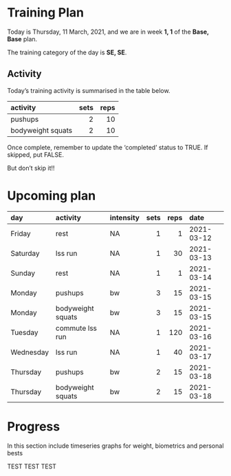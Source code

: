 Training Plan
================

Today is Thursday, 11 March, 2021, and we are in week **1, 1** of the
**Base, Base** plan.

The training category of the day is **SE, SE**.

## Activity

Today’s training activity is summarised in the table below.

| activity          | sets | reps |
| :---------------- | ---: | ---: |
| pushups           |    2 |   10 |
| bodyweight squats |    2 |   10 |

Once complete, remember to update the ‘completed’ status to TRUE. If
skipped, put FALSE.

But don’t skip it\!\!

# Upcoming plan

| day       | activity          | intensity | sets | reps | date       |
| :-------- | :---------------- | :-------- | ---: | ---: | :--------- |
| Friday    | rest              | NA        |    1 |    1 | 2021-03-12 |
| Saturday  | lss run           | NA        |    1 |   30 | 2021-03-13 |
| Sunday    | rest              | NA        |    1 |    1 | 2021-03-14 |
| Monday    | pushups           | bw        |    3 |   15 | 2021-03-15 |
| Monday    | bodyweight squats | bw        |    3 |   15 | 2021-03-15 |
| Tuesday   | commute lss run   | NA        |    1 |  120 | 2021-03-16 |
| Wednesday | lss run           | NA        |    1 |   40 | 2021-03-17 |
| Thursday  | pushups           | bw        |    2 |   15 | 2021-03-18 |
| Thursday  | bodyweight squats | bw        |    2 |   15 | 2021-03-18 |

# Progress

In this section include timeseries graphs for weight, biometrics and
personal bests

TEST TEST TEST
